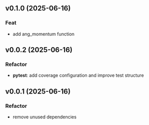 ## v0.1.0 (2025-06-16)

### Feat

- add ang_momentum function

## v0.0.2 (2025-06-16)

### Refactor

- **pytest**: add coverage configuration and improve test structure

## v0.0.1 (2025-06-16)

### Refactor

- remove unused dependencies
